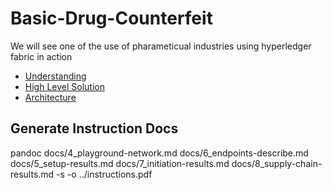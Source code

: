 # Basic-Drug-Counterfeit

We will see one of the use of pharameticual industries using hyperledger fabric in action

- [Understanding](./docs/1_intro-to-drug-counterfeit.md)
- [High Level Solution](./docs/2_high-level-solution.md)
- [Architecture](./docs/3_architecture.md)

## Generate Instruction Docs

pandoc docs/4_playground-network.md docs/6_endpoints-describe.md docs/5_setup-results.md docs/7_initiation-results.md docs/8_supply-chain-results.md -s -o ../instructions.pdf
